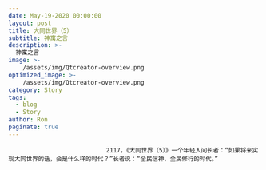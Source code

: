 ```yaml
---
date: May-19-2020 00:00:00
layout: post
title: 大同世界（5）
subtitle: 神寓之言
description: >-
  神寓之言
image: >-
    /assets/img/Qtcreator-overview.png
optimized_image: >-
    /assets/img/Qtcreator-overview.png
category: Story
tags:
  - blog
  - Story
author: Ron
paginate: true
---
```


							　　2117，《大同世界（5）》一个年轻人问长者：“如果将来实现大同世界的话，会是什么样的时代？”长者说：“全民信神，全民修行的时代。”
							
							
						